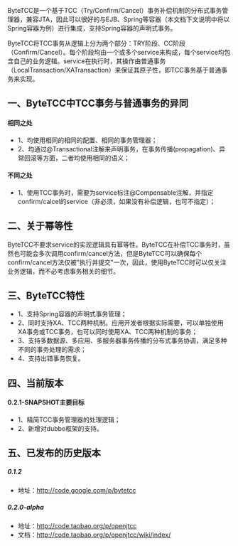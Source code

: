 ByteTCC是一个基于TCC（Try/Confirm/Cancel）事务补偿机制的分布式事务管理器，兼容JTA，因此可以很好的与EJB、Spring等容器（本文档下文说明中将以Spring容器为例）进行集成，支持Spring容器的声明式事务。

ByteTCC将TCC事务从逻辑上分为两个部分：TRY阶段、CC阶段（Confirm/Cancel）。每个阶段均由一个或多个service来构成，每个service均包含自己的业务逻辑。service在执行时，其操作由普通事务（LocalTransaction/XATransaction）来保证其原子性，即TCC事务基于普通事务来实现。

## 一、ByteTCC中TCC事务与普通事务的异同
#### 相同之处
* 1、均使用相同的相同的配置、相同的事务管理器；
* 2、均通过@Transactional注解来声明事务，在事务传播(propagation)、异常回滚等方面，二者均使用相同的语义；

#### 不同之处
* 1、使用TCC事务时，需要为service标注@Compensable注解，并指定confirm/calcel的service（非必须，如果没有补偿逻辑，也可不指定）；

## 二、关于幂等性
ByteTCC不要求service的实现逻辑具有幂等性。ByteTCC在补偿TCC事务时，虽然也可能会多次调用confirm/cancel方法，但是ByteTCC可以确保每个confirm/cancel方法仅被"执行并提交"一次，因此，使用ByteTCC时可以仅关注业务逻辑，而不必考虑事务相关的细节。

## 三、ByteTCC特性
* 1、支持Spring容器的声明式事务管理；
* 2、同时支持XA、TCC两种机制。应用开发者根据实际需要，可以单独使用XA事务或TCC事务，也可以同时使用XA、TCC两种机制的事务；
* 3、支持多数据源、多应用、多服务器事务传播的分布式事务协调，满足多种不同的事务处理的需求；
* 4、支持出错事务恢复。

## 四、当前版本
#### 0.2.1-SNAPSHOT主要目标
* 1、精简TCC事务管理器的处理逻辑；
* 2、新增对dubbo框架的支持。

## 五、已发布的历史版本
##### 0.1.2
* 地址：http://code.google.com/p/bytetcc

##### 0.2.0-alpha
* 地址：http://code.taobao.org/p/openjtcc
* 文档：http://code.taobao.org/p/openjtcc/wiki/index/
